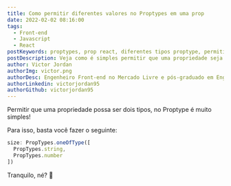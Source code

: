 ```yaml
---
title: Como permitir diferentes valores no Proptypes em uma prop
date: 2022-02-02 08:16:00
tags:
  - Front-end
  - Javascript
  - React
postKeywords: proptypes, prop react, diferentes tipos proptype, permitir valores diferentes
postDescription: Veja como é simples permitir que uma propriedade seja compatível com dois tipos!
author: Victor Jordan
authorImg: victor.png
authorDesc: Engenheiro Front-end no Mercado Livre e pós-graduado em Engenharia de Software pela PUC-MG e formado em Banco de Dados pela Fatec, apaixonado por usabilidade, performance e UX!
authorLinkedin: victorjordan95
authorGithub: victorjordan95
---
```


Permitir que uma propriedade possa ser dois tipos, no Proptype é muito simples!

Para isso, basta você fazer o seguinte:

```javascript
size: PropTypes.oneOfType([
  PropTypes.string,
  PropTypes.number
])
```

Tranquilo, né?
🏡
